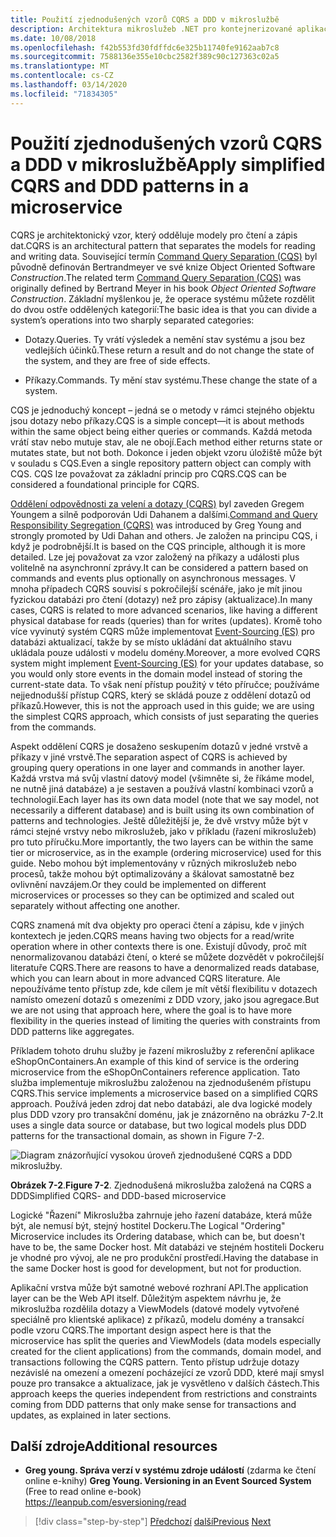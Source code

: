 ```yaml
---
title: Použití zjednodušených vzorů CQRS a DDD v mikroslužbě
description: Architektura mikroslužeb .NET pro kontejnerizované aplikace .NET | Seznamte se s celkovým vztahem mezi vzory CQRS a DDD.
ms.date: 10/08/2018
ms.openlocfilehash: f42b553fd30fdffdc6e325b11740fe9162aab7c8
ms.sourcegitcommit: 7588136e355e10cbc2582f389c90c127363c02a5
ms.translationtype: MT
ms.contentlocale: cs-CZ
ms.lasthandoff: 03/14/2020
ms.locfileid: "71834305"
---
```

# <a name="apply-simplified-cqrs-and-ddd-patterns-in-a-microservice"></a><span data-ttu-id="84a86-103">Použití zjednodušených vzorů CQRS a DDD v mikroslužbě</span><span class="sxs-lookup"><span data-stu-id="84a86-103">Apply simplified CQRS and DDD patterns in a microservice</span></span>

<span data-ttu-id="84a86-104">CQRS je architektonický vzor, který odděluje modely pro čtení a zápis dat.</span><span class="sxs-lookup"><span data-stu-id="84a86-104">CQRS is an architectural pattern that separates the models for reading and writing data.</span></span> <span data-ttu-id="84a86-105">Související termín [Command Query Separation (CQS)](https://martinfowler.com/bliki/CommandQuerySeparation.html) byl původně definován Bertrandmeyer ve své knize Object Oriented Software *Construction*.</span><span class="sxs-lookup"><span data-stu-id="84a86-105">The related term [Command Query Separation (CQS)](https://martinfowler.com/bliki/CommandQuerySeparation.html) was originally defined by Bertrand Meyer in his book *Object Oriented Software Construction*.</span></span> <span data-ttu-id="84a86-106">Základní myšlenkou je, že operace systému můžete rozdělit do dvou ostře oddělených kategorií:</span><span class="sxs-lookup"><span data-stu-id="84a86-106">The basic idea is that you can divide a system’s operations into two sharply separated categories:</span></span>

- <span data-ttu-id="84a86-107">Dotazy.</span><span class="sxs-lookup"><span data-stu-id="84a86-107">Queries.</span></span> <span data-ttu-id="84a86-108">Ty vrátí výsledek a nemění stav systému a jsou bez vedlejších účinků.</span><span class="sxs-lookup"><span data-stu-id="84a86-108">These return a result and do not change the state of the system, and they are free of side effects.</span></span>

- <span data-ttu-id="84a86-109">Příkazy.</span><span class="sxs-lookup"><span data-stu-id="84a86-109">Commands.</span></span> <span data-ttu-id="84a86-110">Ty mění stav systému.</span><span class="sxs-lookup"><span data-stu-id="84a86-110">These change the state of a system.</span></span>

<span data-ttu-id="84a86-111">CQS je jednoduchý koncept – jedná se o metody v rámci stejného objektu jsou dotazy nebo příkazy.</span><span class="sxs-lookup"><span data-stu-id="84a86-111">CQS is a simple concept—it is about methods within the same object being either queries or commands.</span></span> <span data-ttu-id="84a86-112">Každá metoda vrátí stav nebo mutuje stav, ale ne obojí.</span><span class="sxs-lookup"><span data-stu-id="84a86-112">Each method either returns state or mutates state, but not both.</span></span> <span data-ttu-id="84a86-113">Dokonce i jeden objekt vzoru úložiště může být v souladu s CQS.</span><span class="sxs-lookup"><span data-stu-id="84a86-113">Even a single repository pattern object can comply with CQS.</span></span> <span data-ttu-id="84a86-114">CQS lze považovat za základní princip pro CQRS.</span><span class="sxs-lookup"><span data-stu-id="84a86-114">CQS can be considered a foundational principle for CQRS.</span></span>

<span data-ttu-id="84a86-115">[Oddělení odpovědnosti za velení a dotazy (CQRS)](https://martinfowler.com/bliki/CQRS.html) byl zaveden Gregem Youngem a silně podporován Udi Dahanem a dalšími.</span><span class="sxs-lookup"><span data-stu-id="84a86-115">[Command and Query Responsibility Segregation (CQRS)](https://martinfowler.com/bliki/CQRS.html) was introduced by Greg Young and strongly promoted by Udi Dahan and others.</span></span> <span data-ttu-id="84a86-116">Je založen na principu CQS, i když je podrobnější.</span><span class="sxs-lookup"><span data-stu-id="84a86-116">It is based on the CQS principle, although it is more detailed.</span></span> <span data-ttu-id="84a86-117">Lze jej považovat za vzor založený na příkazy a události plus volitelně na asynchronní zprávy.</span><span class="sxs-lookup"><span data-stu-id="84a86-117">It can be considered a pattern based on commands and events plus optionally on asynchronous messages.</span></span> <span data-ttu-id="84a86-118">V mnoha případech CQRS souvisí s pokročilejší scénáře, jako je mít jinou fyzickou databázi pro čtení (dotazy) než pro zápisy (aktualizace).</span><span class="sxs-lookup"><span data-stu-id="84a86-118">In many cases, CQRS is related to more advanced scenarios, like having a different physical database for reads (queries) than for writes (updates).</span></span> <span data-ttu-id="84a86-119">Kromě toho více vyvinutý systém CQRS může implementovat [Event-Sourcing (ES)](https://martinfowler.com/eaaDev/EventSourcing.html) pro databázi aktualizací, takže by se místo ukládání dat aktuálního stavu ukládala pouze události v modelu domény.</span><span class="sxs-lookup"><span data-stu-id="84a86-119">Moreover, a more evolved CQRS system might implement [Event-Sourcing (ES)](https://martinfowler.com/eaaDev/EventSourcing.html) for your updates database, so you would only store events in the domain model instead of storing the current-state data.</span></span> <span data-ttu-id="84a86-120">To však není přístup použitý v této příručce; používáme nejjednodušší přístup CQRS, který se skládá pouze z oddělení dotazů od příkazů.</span><span class="sxs-lookup"><span data-stu-id="84a86-120">However, this is not the approach used in this guide; we are using the simplest CQRS approach, which consists of just separating the queries from the commands.</span></span>

<span data-ttu-id="84a86-121">Aspekt oddělení CQRS je dosaženo seskupením dotazů v jedné vrstvě a příkazy v jiné vrstvě.</span><span class="sxs-lookup"><span data-stu-id="84a86-121">The separation aspect of CQRS is achieved by grouping query operations in one layer and commands in another layer.</span></span> <span data-ttu-id="84a86-122">Každá vrstva má svůj vlastní datový model (všimněte si, že říkáme model, ne nutně jiná databáze) a je sestaven a používá vlastní kombinaci vzorů a technologií.</span><span class="sxs-lookup"><span data-stu-id="84a86-122">Each layer has its own data model (note that we say model, not necessarily a different database) and is built using its own combination of patterns and technologies.</span></span> <span data-ttu-id="84a86-123">Ještě důležitější je, že dvě vrstvy může být v rámci stejné vrstvy nebo mikroslužeb, jako v příkladu (řazení mikroslužeb) pro tuto příručku.</span><span class="sxs-lookup"><span data-stu-id="84a86-123">More importantly, the two layers can be within the same tier or microservice, as in the example (ordering microservice) used for this guide.</span></span> <span data-ttu-id="84a86-124">Nebo mohou být implementovány v různých mikroslužeb nebo procesů, takže mohou být optimalizovány a škálovat samostatně bez ovlivnění navzájem.</span><span class="sxs-lookup"><span data-stu-id="84a86-124">Or they could be implemented on different microservices or processes so they can be optimized and scaled out separately without affecting one another.</span></span>

<span data-ttu-id="84a86-125">CQRS znamená mít dva objekty pro operaci čtení a zápisu, kde v jiných kontextech je jeden.</span><span class="sxs-lookup"><span data-stu-id="84a86-125">CQRS means having two objects for a read/write operation where in other contexts there is one.</span></span> <span data-ttu-id="84a86-126">Existují důvody, proč mít nenormalizovanou databázi čtení, o které se můžete dozvědět v pokročilejší literatuře CQRS.</span><span class="sxs-lookup"><span data-stu-id="84a86-126">There are reasons to have a denormalized reads database, which you can learn about in more advanced CQRS literature.</span></span> <span data-ttu-id="84a86-127">Ale nepoužíváme tento přístup zde, kde cílem je mít větší flexibilitu v dotazech namísto omezení dotazů s omezeními z DDD vzory, jako jsou agregace.</span><span class="sxs-lookup"><span data-stu-id="84a86-127">But we are not using that approach here, where the goal is to have more flexibility in the queries instead of limiting the queries with constraints from DDD patterns like aggregates.</span></span>

<span data-ttu-id="84a86-128">Příkladem tohoto druhu služby je řazení mikroslužby z referenční aplikace eShopOnContainers.</span><span class="sxs-lookup"><span data-stu-id="84a86-128">An example of this kind of service is the ordering microservice from the eShopOnContainers reference application.</span></span> <span data-ttu-id="84a86-129">Tato služba implementuje mikroslužbu založenou na zjednodušeném přístupu CQRS.</span><span class="sxs-lookup"><span data-stu-id="84a86-129">This service implements a microservice based on a simplified CQRS approach.</span></span> <span data-ttu-id="84a86-130">Používá jeden zdroj dat nebo databázi, ale dva logické modely plus DDD vzory pro transakční doménu, jak je znázorněno na obrázku 7-2.</span><span class="sxs-lookup"><span data-stu-id="84a86-130">It uses a single data source or database, but two logical models plus DDD patterns for the transactional domain, as shown in Figure 7-2.</span></span>

![Diagram znázorňující vysokou úroveň zjednodušené CQRS a DDD mikroslužby.](./media/apply-simplified-microservice-cqrs-ddd-patterns/simplified-cqrs-ddd-microservice.png)

<span data-ttu-id="84a86-132">**Obrázek 7-2**.</span><span class="sxs-lookup"><span data-stu-id="84a86-132">**Figure 7-2**.</span></span> <span data-ttu-id="84a86-133">Zjednodušená mikroslužba založená na CQRS a DDD</span><span class="sxs-lookup"><span data-stu-id="84a86-133">Simplified CQRS- and DDD-based microservice</span></span>

<span data-ttu-id="84a86-134">Logické "Řazení" Mikroslužba zahrnuje jeho řazení databáze, která může být, ale nemusí být, stejný hostitel Dockeru.</span><span class="sxs-lookup"><span data-stu-id="84a86-134">The Logical "Ordering" Microservice includes its Ordering database, which can be, but doesn't have to be, the same Docker host.</span></span> <span data-ttu-id="84a86-135">Mít databázi ve stejném hostiteli Dockeru je vhodné pro vývoj, ale ne pro produkční prostředí.</span><span class="sxs-lookup"><span data-stu-id="84a86-135">Having the database in the same Docker host is good for development, but not for production.</span></span>

<span data-ttu-id="84a86-136">Aplikační vrstva může být samotné webové rozhraní API.</span><span class="sxs-lookup"><span data-stu-id="84a86-136">The application layer can be the Web API itself.</span></span> <span data-ttu-id="84a86-137">Důležitým aspektem návrhu je, že mikroslužba rozdělila dotazy a ViewModels (datové modely vytvořené speciálně pro klientské aplikace) z příkazů, modelu domény a transakcí podle vzoru CQRS.</span><span class="sxs-lookup"><span data-stu-id="84a86-137">The important design aspect here is that the microservice has split the queries and ViewModels (data models especially created for the client applications) from the commands, domain model, and transactions following the CQRS pattern.</span></span> <span data-ttu-id="84a86-138">Tento přístup udržuje dotazy nezávislé na omezení a omezení pocházející ze vzorů DDD, které mají smysl pouze pro transakce a aktualizace, jak je vysvětleno v dalších částech.</span><span class="sxs-lookup"><span data-stu-id="84a86-138">This approach keeps the queries independent from restrictions and constraints coming from DDD patterns that only make sense for transactions and updates, as explained in later sections.</span></span>

## <a name="additional-resources"></a><span data-ttu-id="84a86-139">Další zdroje</span><span class="sxs-lookup"><span data-stu-id="84a86-139">Additional resources</span></span>

- <span data-ttu-id="84a86-140">**Greg young. Správa verzí v systému zdroje událostí** (zdarma ke čtení online e-knihy) </span><span class="sxs-lookup"><span data-stu-id="84a86-140">**Greg Young. Versioning in an Event Sourced System** (Free to read online e-book) </span></span>\
   <https://leanpub.com/esversioning/read>

>[!div class="step-by-step"]
><span data-ttu-id="84a86-141">[Předchozí](index.md)
>[další](eshoponcontainers-cqrs-ddd-microservice.md)</span><span class="sxs-lookup"><span data-stu-id="84a86-141">[Previous](index.md)
[Next](eshoponcontainers-cqrs-ddd-microservice.md)</span></span>
